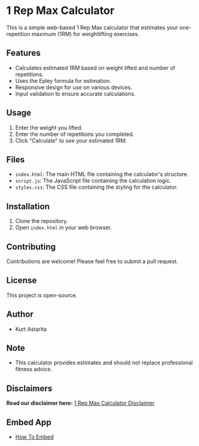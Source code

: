 # 1 Rep Max Calculator

This is a simple web-based 1 Rep Max calculator that estimates your one-repetition maximum (1RM) for weightlifting exercises.

## Features

-   Calculates estimated 1RM based on weight lifted and number of repetitions.
-   Uses the Epley formula for estimation.
-   Responsive design for use on various devices.
-   Input validation to ensure accurate calculations.

## Usage

1.  Enter the weight you lifted.
2.  Enter the number of repetitions you completed.
3.  Click "Calculate" to see your estimated 1RM.

## Files

-   `index.html`: The main HTML file containing the calculator's structure.
-   `script.js`: The JavaScript file containing the calculation logic.
-   `styles.css`: The CSS file containing the styling for the calculator.

## Installation

1.  Clone the repository.
2.  Open `index.html` in your web browser.

## Contributing

Contributions are welcome! Please feel free to submit a pull request.

## License

This project is open-source.

## Author

* Kurt Astarita

## Note

-   This calculator provides estimates and should not replace professional fitness advice.

## Disclaimers

**Read our disclaimer here:** [1 Rep Max Calculator Disclaimer](path/to/DISCLAIMER.md)

## Embed App

* [How To Embed](https://post40gains.blogspot.com/p/how-to-embed-our-apps.html)
